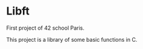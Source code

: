 # Libft

First project of 42 school Paris.

This project is a library of some basic functions in C.
